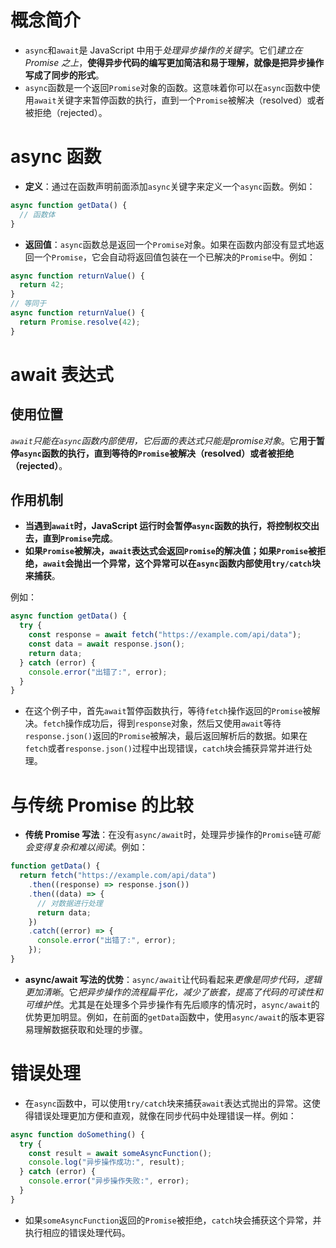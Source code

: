 # 概念简介

   - `async`和`await`是 JavaScript 中用于*处理异步操作的关键字*。它们*建立在 Promise 之上*，**使得异步代码的编写更加简洁和易于理解，就像是把异步操作写成了同步的形式**。
   - `async`函数是一个返回`Promise`对象的函数。这意味着你可以在`async`函数中使用`await`关键字来暂停函数的执行，直到一个`Promise`被解决（resolved）或者被拒绝（rejected）。

# async 函数

   - **定义**：通过在函数声明前面添加`async`关键字来定义一个`async`函数。例如：
   ```javascript
   async function getData() {
     // 函数体
   }
   ```
   - **返回值**：`async`函数总是返回一个`Promise`对象。如果在函数内部没有显式地返回一个`Promise`，它会自动将返回值包装在一个已解决的`Promise`中。例如：
   ```javascript
   async function returnValue() {
     return 42;
   }
   // 等同于
   async function returnValue() {
     return Promise.resolve(42);
   }
   ```

# await 表达式

## 使用位置
*`await`只能在`async`函数内部使用，它后面的表达式只能是promise对象*。它**用于暂停`async`函数的执行，直到等待的`Promise`被解决（resolved）或者被拒绝（rejected）**。

## 作用机制
- **当遇到`await`时，JavaScript 运行时会暂停`async`函数的执行，将控制权交出去，直到`Promise`完成**。
- **如果`Promise`被解决，`await`表达式会返回`Promise`的解决值；如果`Promise`被拒绝，`await`会抛出一个异常，这个异常可以在`async`函数内部使用`try/catch`块来捕获**。

例如：
   ```javascript
   async function getData() {
     try {
       const response = await fetch("https://example.com/api/data");
       const data = await response.json();
       return data;
     } catch (error) {
       console.error("出错了:", error);
     }
   }
   ```
   - 在这个例子中，首先`await`暂停函数执行，等待`fetch`操作返回的`Promise`被解决。`fetch`操作成功后，得到`response`对象，然后又使用`await`等待`response.json()`返回的`Promise`被解决，最后返回解析后的数据。如果在`fetch`或者`response.json()`过程中出现错误，`catch`块会捕获异常并进行处理。

# 与传统 Promise 的比较

   - **传统 Promise 写法**：在没有`async/await`时，处理异步操作的`Promise`链*可能会变得复杂和难以阅读*。例如：
   ```javascript
   function getData() {
     return fetch("https://example.com/api/data")
       .then((response) => response.json())
       .then((data) => {
         // 对数据进行处理
         return data;
       })
       .catch((error) => {
         console.error("出错了:", error);
       });
   }
   ```

   - **async/await 写法的优势**：`async/await`让代码看起来*更像是同步代码，逻辑更加清晰*。它*把异步操作的流程扁平化，减少了嵌套，提高了代码的可读性和可维护性*。尤其是在处理多个异步操作有先后顺序的情况时，`async/await`的优势更加明显。例如，在前面的`getData`函数中，使用`async/await`的版本更容易理解数据获取和处理的步骤。

# 错误处理

   - 在`async`函数中，可以使用`try/catch`块来捕获`await`表达式抛出的异常。这使得错误处理更加方便和直观，就像在同步代码中处理错误一样。例如：
   ```javascript
   async function doSomething() {
     try {
       const result = await someAsyncFunction();
       console.log("异步操作成功:", result);
     } catch (error) {
       console.error("异步操作失败:", error);
     }
   }
   ```
   - 如果`someAsyncFunction`返回的`Promise`被拒绝，`catch`块会捕获这个异常，并执行相应的错误处理代码。
